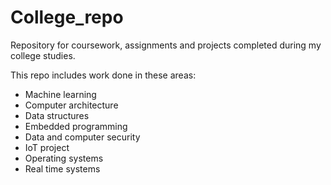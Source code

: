 # College_repo
Repository for coursework, assignments and projects completed during my college studies.

This repo includes work done in these areas:
- Machine learning
- Computer architecture
- Data structures
- Embedded programming
- Data and computer security
- IoT project
- Operating systems
- Real time systems
  
